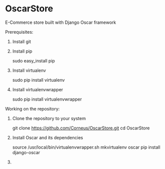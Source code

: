# OscarStore
E-Commerce store built with Django Oscar framework

Prerequisites:

1) Install git

2) Install pip

    sudo easy_install pip
    
3) Install virtualenv

    sudo pip install virtualenv
    
4) Install virtualenvwrapper

    sudo pip install virtualenvwrapper
    
    
Working on the repository:

1) Clone the repository to your system

    git clone https://github.com/Corneus/OscarStore.git
    cd OscarStore
    
2) Install Oscar and its dependencies

    source /usr/local/bin/virtualenvwrapper.sh
    mkvirtualenv oscar
    pip install django-oscar

3)  
    

